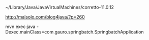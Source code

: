 ~/Library/Java/JavaVirtualMachines/corretto-11.0.12

http://malsolo.com/blog4java/?p=260

 mvn exec:java -Dexec.mainClass=com.gauro.springbatch.SpringbatchApplication


